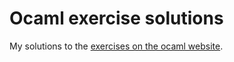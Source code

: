# Ocaml exercise solutions

My solutions to the [exercises on the ocaml website](https://ocaml.org/exercises).
